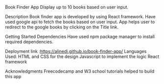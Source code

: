 Book Finder App
Display up to 10 books based on user input.

Description
Book finder app is developed by using React framework. Have used google api to fetch the books based on user input. App helps user to redirect to the google books by clicking on the Title link. 

Getting Started
Dependencies
Have used npm package manager to install required dependencies.

Deployment link :https://alinedi.github.io/book-finder-app/
Languages Used:
HTML and CSS for the design
Javascript to implement the logic
React framework 

Acknowledgments
Freecodecamp and W3 school tutorials helped to build this app
